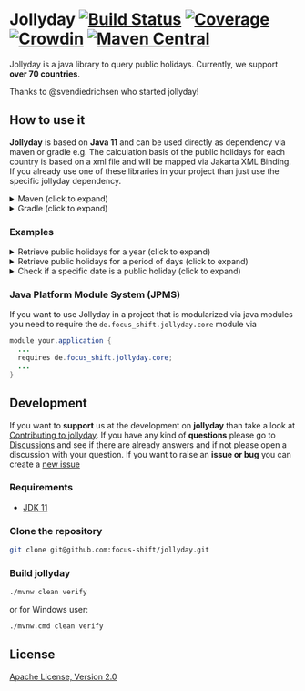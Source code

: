 # Jollyday [![Build Status](https://github.com/focus-shift/jollyday/workflows/Build/badge.svg)](https://github.com/focus-shift/jollyday/actions/workflows/build.yml) [![Coverage](https://sonarcloud.io/api/project_badges/measure?project=focus-shift_jollyday&metric=coverage)](https://sonarcloud.io/summary/overall?id=focus-shift_jollyday) [![Crowdin](https://badges.crowdin.net/jollyday/localized.svg)](https://crowdin.com/project/jollyday) [![Maven Central](https://img.shields.io/maven-central/v/de.focus-shift/jollyday-core.svg)](https://maven-badges.herokuapp.com/maven-central/de.focus-shift/jollyday-core) 

Jollyday is a java library to query public holidays. Currently, we support **over 70 countries**.

Thanks to @svendiedrichsen who started jollyday!

## How to use it

**Jollyday** is based on **Java 11** and can be used directly as dependency via maven or gradle e.g.
The calculation basis of the public holidays for each country is based on a xml file and will be mapped via Jakarta XML Binding.
If you already use one of these libraries in your project than just use the specific jollyday dependency.

<details>
  <summary>Maven (click to expand)</summary>

  You need the core library, that defines all functionality and the api for you as developer.

  ```xml
  <dependency>
    <groupId>de.focus-shift</groupId>
    <artifactId>jollyday-core</artifactId>
    <version>${version}</version>
  </dependency>
  ```

  ### XML-Binding libraries

  Additionally, the XML-Binding library of your choice. At the moment we do only support JAXB, 
  but in the future there should be more that one.

  **Jakarta XML Binding (JAXB)**

  ```xml
  <dependency>
    <groupId>de.focus-shift</groupId>
    <artifactId>jollyday-jaxb</artifactId>
    <version>${version}</version>
  </dependency>
  ```
</details>

<details>
  <summary>Gradle (click to expand)</summary>

  You need the core library, that defines all functionality and the api for you as developer.

  ```gradle
  implementation group: 'de.focus-shift', name: 'jollyday-core', version: '${version}'
  ```

  ### XML-Binding libraries

  Additionally, the XML-Binding library of your choice. At the moment we do only support JAXB,
  but in the future there should be more that one.

  **Jakarta XML Binding (JAXB)**

  ```gradle
  implementation group: 'de.focus-shift', name: 'jollyday-jaxb', version: '${version}'
  ```

</details>

### Examples

<details>
  <summary>Retrieve public holidays for a year (click to expand)</summary>

  Returns all **german** public holidays in **2022**
  ```java
  import de.focus_shift.jolldayday.core.Holiday;
  import de.focus_shift.jolldayday.core.HolidayCalendar.GERMANY;
  import de.focus_shift.jolldayday.core.HolidayManager;
  import de.focus_shift.jolldayday.core.ManagerParameters;
  import java.time.LocalDate;

  final HolidayManager holidayManager = HolidayManager.getInstance(ManagerParameters.create(GERMANY));
  final Set<Holiday> holidays = holidayManager.getHolidays(2022);
  ```
</details>

<details>
  <summary>Retrieve public holidays for a period of days (click to expand)</summary>

  Returns all german public holidays from the **15th of april in 2022** until the **31st of may in 2023**
  ```java
  import de.focus_shift.jolldayday.core.Holiday;
  import de.focus_shift.jolldayday.core.HolidayCalendar.GERMANY;
  import de.focus_shift.jolldayday.core.HolidayManager;
  import de.focus_shift.jolldayday.core.ManagerParameters;
  import java.time.LocalDate;

  final HolidayManager holidayManager = HolidayManager.getInstance(ManagerParameters.create(GERMANY));
  final Set<Holiday> holidays = holidayManager.getHolidays(LocalDate.of(2022, 4, 15), LocalDate.of(2023, 5, 31));
  ```
</details>

<details>
  <summary>Check if a specific date is a public holiday (click to expand)</summary>

  Returns true or false if a date is a public holidays in germany.
  ```java
  import de.focus_shift.jolldayday.core.Holiday;
  import de.focus_shift.jolldayday.core.HolidayCalendar.GERMANY;
  import de.focus_shift.jolldayday.core.HolidayManager;
  import de.focus_shift.jolldayday.core.ManagerParameters;
  import java.time.LocalDate;

  final HolidayManager holidayManager = HolidayManager.getInstance(ManagerParameters.create(GERMANY));
  final boolean isHoliday = holidayManager.isHoliday(LocalDate.of(2022, 6, 6));
  ```

  Returns true or false if a date is a public holidays in Baden-Württemberg in germany.
  ```java
  import de.focus_shift.jolldayday.core.Holiday;
  import de.focus_shift.jolldayday.core.HolidayCalendar.GERMANY;
  import de.focus_shift.jolldayday.core.HolidayManager;
  import de.focus_shift.jolldayday.core.ManagerParameters;
  import java.time.LocalDate;

  final HolidayManager holidayManager = HolidayManager.getInstance(ManagerParameters.create(GERMANY));
  final boolean isHoliday = holidayManager.isHoliday(LocalDate.of(2022, 6, 6), "bw");
  ```
</details>

### Java Platform Module System (JPMS)

If you want to use Jollyday in a project that is modularized via java modules you need to require the `de.focus_shift.jollyday.core` module via

```java
module your.application {
  ...
  requires de.focus_shift.jollyday.core;
  ...
}
```

## Development

If you want to **support** us at the development on **jollyday** than take a look at [Contributing to jollyday](./CONTRIBUTING.md).
If you have any kind of **questions** please go to [Discussions] and see if there are already answers and if not please open a discussion with your question. 
If you want to raise an **issue or bug** you can create a [new issue](https://github.com/focus-shift/jollyday/issues/new/choose)

### Requirements

* [JDK 11](https://openjdk.java.net/install/)

### Clone the repository

```bash
git clone git@github.com:focus-shift/jollyday.git
```

### Build jollyday

```bash
./mvnw clean verify
```

or for Windows user:

```bash
./mvnw.cmd clean verify
```

## License

[Apache License, Version 2.0](LICENSE.md)

[Discussions]: https://github.com/focus-shift/jollyday/discussions
